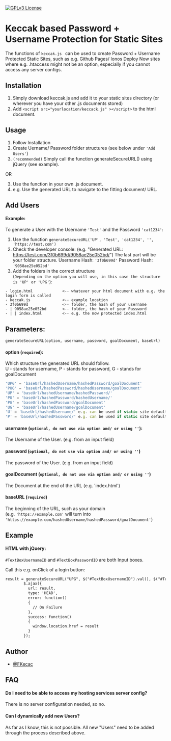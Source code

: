 
[![GPLv3 License](https://img.shields.io/badge/License-GPL%20v3-yellow.svg)](https://opensource.org/licenses/)


# Keccak based Password + Username Protection for Static Sites

The functions of ```keccak.js ``` can be used to create Password + Username Protected Static Sites, such as e.g. Github Pages/ Ionos Deploy Now sites where e.g. .htaccess might not be an option, especially if you cannot access any server configs.


## Installation

1. Simply download keccak.js and add it to your static sites directory (or wherever you have your other .js documents stored)  
2. Add ```<script src="yourlocation/keccack.js" ></script>``` to the html document.
## Usage
1. Follow Installation
2. Create Uername/ Password folder structures (see below under ```'Add Users'```)
3. ```(recommended)``` Simply call the function generateSecureURL() using jQuery (see example).

OR

3. Use the function in your own .js document.
4. e.g. Use the generated URL to navigate to the fitting document/ URL.

## Add Users
#### Example:
To generate a User with the Username ```'Test'``` and the Password ```'cat1234'```:  
1. Use the function ```generateSecureURL('UP', 'Test', 'cat1234', '', 'https://test.com')```
2. Check the developer console: (e.g. "Generated URL: https://test.com/3f0b699d/9058ae25e052bd/") The last part will be your folder structure. Username Hash: ```'3f0b699d'``` Password Hash: ```'9058ae25e052bd'```  
3. Add the folders in the correct structure  
(```Depending on the option you will use, in this case the structure is 'UP' or 'UPG'```):
```
- login.html             <-- whatever your html document with e.g. the login form is called
- keccak.js              <-- example location
- 3f0b699d               <-- folder, the hash of your username               
- | 9058ae25e052bd       <-- folder, the hash of your Password
- | | index.html         <-- e.g. the now protected index.html
```

## Parameters:
```generateSecureURL(option, username, password, goalDocument, baseUrl)```

#### option (```required```): 
Which structure the generated URL should follow.  
U - stands for username, P - stands for password, G - stands for goalDocument
```javascript
'UPG' = 'baseUrl/hashedUsername/hashedPassword/goalDocument'
'PUG' = 'baseUrl/hashedPassword/hashedUsername/goalDocument'
'UP' = 'baseUrl/hashedUsername/hashedPassword/'
'PU' = 'baseUrl/hashedPassword/hashedUsername/'
'PG' = 'baseUrl/hashedPassword/goalDocument'
'UG' = 'baseUrl/hashedUsername/goalDocument'
'U' = 'baseUrl/hashedUsername/' e.g. can be used if static site defaults to index.html
'P' = 'baseUrl/hashedPassword/' e.g. can be used if static site defaults to index.html
```

#### username (```optional, do not use via option and/ or using ''```):
The Username of the User. (e.g. from an input field)

#### password (```optional, do not use via option and/ or using ''```)
The password of the User. (e.g. from an input field)

#### goalDocument (```optional, do not use via option and/ or using ''```)
The Document at the end of the URL (e.g. 'index.html')

#### baseURL (```required```)
The beginning of the URL, such as your domain  
(e.g. ```'https://example.com'``` will turn into ```'https://example.com/hashedUsername/hashedPassword/goalDocument'```)

## Example
#### HTML with jQuery: 
```#TextBoxUsernameID``` and ```#TextBoxPasswordID``` are both Input boxes.  
  
  Call this e.g. onClick of a login button: 
```HTML
result = generateSecureURL("UPG", $("#TextBoxUsernameID").val(), $("#TextBoxPasswordID").val(), "index.html", "yourDomain.com")
        $.ajax({
          url: result,
          type: 'HEAD',
          error: function()
          {
            // On Failure
          },
          success: function()
          {
            window.location.href = result
          }
        });
```



## Author

- [@FKecac](https://www.github.com/FKecac)


## FAQ

#### Do I need to be able to access my hosting services server config?

There is no server configuration needed, so no.

#### Can I dynamically add new Users?

As far as I know, this is not possible. All new "Users" need to be added through the process described above.


